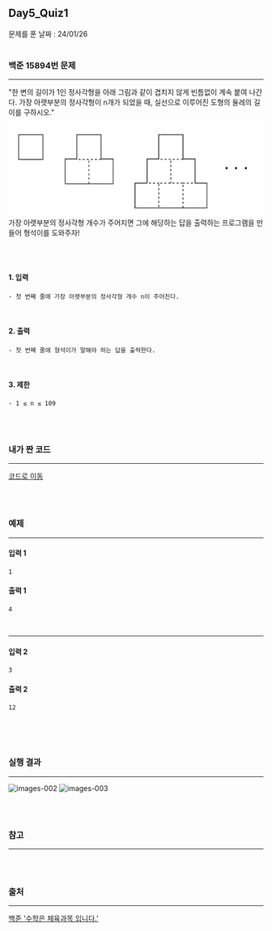 ## Day5_Quiz1
문제를 푼 날짜 : 24/01/26
<br />
<br />

### 백준 15894번 문제
---
"한 변의 길이가 1인 정사각형을 아래 그림과 같이 겹치지 않게 빈틈없이 계속 붙여 나간다. 가장 아랫부분의 정사각형이 n개가 되었을 때, 실선으로 이루어진 도형의 둘레의 길이를 구하시오."
![image-001](/W8/images/d5_q1_001.png)
가장 아랫부분의 정사각형 개수가 주어지면 그에 해당하는 답을 출력하는 프로그램을 만들어 형석이를 도와주자!

<br />
<br />

#### 1. 입력
```
- 첫 번째 줄에 가장 아랫부분의 정사각형 개수 n이 주어진다. 
```

<br />


#### 2. 출력
```
- 첫 번째 줄에 형석이가 말해야 하는 답을 출력한다.
```
<br />

#### 3. 제한
```
- 1 ≤ n ≤ 109
```

<br />
<br />

### 내가 짠 코드
---
[코드로 이동](/algorithm-study-project/src/w8/d5/Pyramid.java)

<br />
<br />


### 예제
---
#### 입력 1
```
1
```
#### 출력 1
```
4
```
<br>

---
#### 입력 2
```
3
```
#### 출력 2
```
12
```
<br>



<br />
<br />



### 실행 결과
---
![images-002](/W8/images/d2_q1_002.png)
![images-003](/W8/images/d2_q1_003.png)


<br />
<br />

### 참고
---


<br />
<br />

### 출처
---
[백준 '수학은 체육과목 입니다.'](https://www.acmicpc.net/problem/10894)